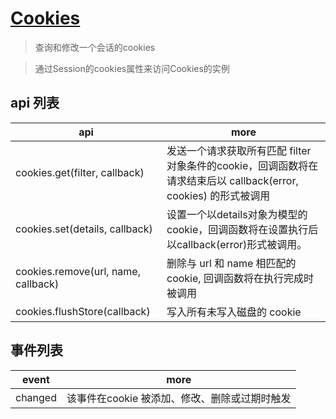 # [Cookies](https://electronjs.org/docs/api/cookies)

> 查询和修改一个会话的cookies

> 通过Session的cookies属性来访问Cookies的实例


## api 列表

| api                                 | more                                                                                                             |
| ----------------------------------- | ---------------------------------------------------------------------------------------------------------------- |
| cookies.get(filter, callback)       | 发送一个请求获取所有匹配 filter 对象条件的cookie，回调函数将在请求结束后以 callback(error, cookies) 的形式被调用 |
| cookies.set(details, callback)      | 设置一个以details对象为模型的cookie，回调函数将在设置执行后以callback(error)形式被调用。                         |
| cookies.remove(url, name, callback) | 删除与 url 和 name 相匹配的 cookie, 回调函数将在执行完成时被调用                                                 |
| cookies.flushStore(callback)        | 写入所有未写入磁盘的 cookie                                                                                      |

## 事件列表

| event   | more                                          |
| ------- | --------------------------------------------- |
| changed | 该事件在cookie 被添加、修改、删除或过期时触发 |